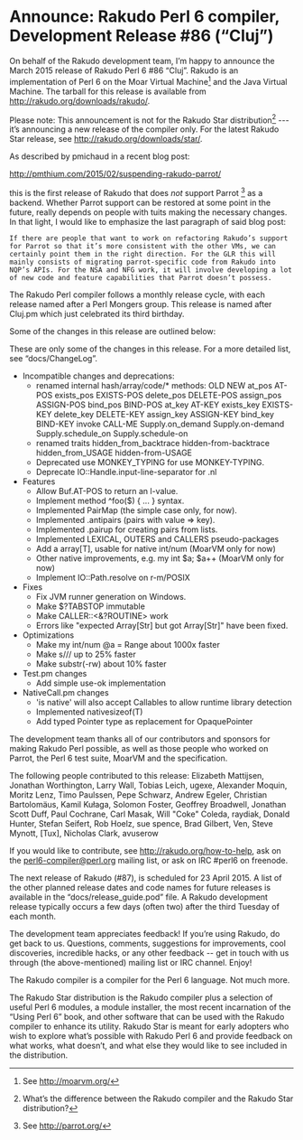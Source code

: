 # Announce: Rakudo Perl 6 compiler, Development Release #86 (“Cluj”)

On behalf of the Rakudo development team, I’m happy to announce the March
2015 release of Rakudo Perl 6 #86 “Cluj”. Rakudo is an implementation of
Perl 6 on the Moar Virtual Machine[^1] and the Java Virtual Machine. The
tarball for this release is available from <http://rakudo.org/downloads/rakudo/>.

Please note: This announcement is not for the Rakudo Star
distribution[^3] --- it’s announcing a new release of the compiler
only. For the latest Rakudo Star release, see
<http://rakudo.org/downloads/star/>.

As described by pmichaud in a recent blog post:

  http://pmthium.com/2015/02/suspending-rakudo-parrot/

this is the first release of Rakudo that does *not* support Parrot [^2] as a
backend.  Whether Parrot support can be restored at some point in the future,
really depends on people with tuits making the necessary changes.  In that
light, I would like to emphasize the last paragraph of said blog post:

    If there are people that want to work on refactoring Rakudo’s support
    for Parrot so that it’s more consistent with the other VMs, we can
    certainly point them in the right direction. For the GLR this will
    mainly consists of migrating parrot-specific code from Rakudo into
    NQP’s APIs. For the NSA and NFG work, it will involve developing a lot
    of new code and feature capabilities that Parrot doesn’t possess.

The Rakudo Perl compiler follows a monthly release cycle, with each
release named after a Perl Mongers group. This release is named after
Cluj.pm which just celebrated its third birthday.

Some of the changes in this release are outlined below:

These are only some of the changes in this release. For a more
detailed list, see “docs/ChangeLog”.

+ Incompatible changes and deprecations:
  + renamed internal hash/array/code/* methods:
    OLD                    NEW
    at_pos                 AT-POS
    exists_pos             EXISTS-POS
    delete_pos             DELETE-POS
    assign_pos             ASSIGN-POS
    bind_pos               BIND-POS
    at_key                 AT-KEY
    exists_key             EXISTS-KEY
    delete_key             DELETE-KEY
    assign_key             ASSIGN-KEY
    bind_key               BIND-KEY
    invoke                 CALL-ME
    Supply.on_demand       Supply.on-demand
    Supply.schedule_on     Supply.schedule-on
  + renamed traits
    hidden_from_backtrace  hidden-from-backtrace
    hidden_from_USAGE      hidden-from-USAGE
  + Deprecated use MONKEY_TYPING for use MONKEY-TYPING.
  + Deprecate IO::Handle.input-line-separator for .nl
+ Features
  + Allow Buf.AT-POS to return an l-value.
  + Implement method ^foo($) { ... } syntax.
  + Implemented PairMap (the simple case only, for now).
  + Implemented .antipairs (pairs with value => key).
  + Implemented .pairup for creating pairs from lists.
  + Implemented LEXICAL, OUTERS and CALLERS pseudo-packages
  + Add a array[T], usable for native int/num (MoarVM only for now)
  + Other native improvements, e.g. my int $a; $a++ (MoarVM only for now)
  + Implement IO::Path.resolve on r-m/POSIX
+ Fixes
  + Fix JVM runner generation on Windows.
  + Make $?TABSTOP immutable
  + Make CALLER::<&?ROUTINE> work
  + Errors like "expected Array[Str] but got Array[Str]" have been fixed.
+ Optimizations
  + Make my int/num @a = Range about 1000x faster
  + Make s/// up to 25% faster
  + Make substr(-rw) about 10% faster
+ Test.pm changes
  + Add simple use-ok implementation
+ NativeCall.pm changes
  + 'is native' will also accept Callables to allow runtime library detection
  + Implemented nativesizeof(T)
  + Add typed Pointer type as replacement for OpaquePointer

The development team thanks all of our contributors and sponsors for
making Rakudo Perl possible, as well as those people who worked on
Parrot, the Perl 6 test suite, MoarVM and the specification.

The following people contributed to this release:
Elizabeth Mattijsen, Jonathan Worthington, Larry Wall, Tobias Leich, ugexe,
Alexander Moquin, Moritz Lenz, Timo Paulssen, Pepe Schwarz, Andrew Egeler,
Christian Bartolomäus, Kamil Kułaga, Solomon Foster, Geoffrey Broadwell,
Jonathan Scott Duff, Paul Cochrane, Carl Masak, Will "Coke" Coleda, raydiak,
Donald Hunter, Stefan Seifert, Rob Hoelz, sue spence, Brad Gilbert, Ven,
Steve Mynott, [Tux], Nicholas Clark, avuserow

If you would like to contribute, see <http://rakudo.org/how-to-help>,
ask on the <perl6-compiler@perl.org> mailing list, or ask on IRC #perl6
on freenode.

The next release of Rakudo (#87), is scheduled for 23 April 2015.
A list of the other planned release dates and code names for future
releases is available in the “docs/release_guide.pod” file. A Rakudo
development release typically occurs a few days (often two) after the
third Tuesday of each month.

The development team appreciates feedback! If you’re using Rakudo, do
get back to us. Questions, comments, suggestions for improvements, cool
discoveries, incredible hacks, or any other feedback -- get in touch with
us through (the above-mentioned) mailing list or IRC channel. Enjoy!

[^1]: See <http://moarvm.org/>

[^2]: See <http://parrot.org/>

[^3]: What’s the difference between the Rakudo compiler and the Rakudo
Star distribution?

The Rakudo compiler is a compiler for the Perl 6 language.
Not much more.

The Rakudo Star distribution is the Rakudo compiler plus a selection
of useful Perl 6 modules, a module installer, the most recent
incarnation of the “Using Perl 6” book, and other software that can
be used with the Rakudo compiler to enhance its utility.  Rakudo Star
is meant for early adopters who wish to explore what’s possible with
Rakudo Perl 6 and provide feedback on what works, what doesn’t, and
what else they would like to see included in the distribution.
